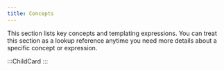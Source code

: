 ```yaml
---
title: Concepts
---
```


This section lists key concepts and templating expressions. You can treat this section as a lookup reference anytime you need more details about a specific concept or expression.

:::ChildCard
:::